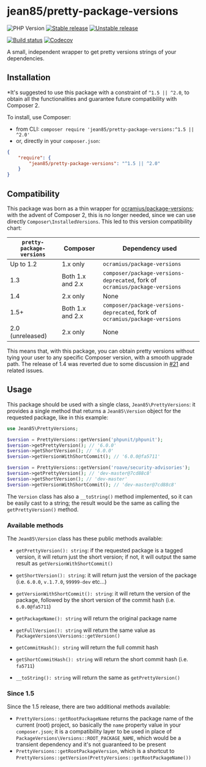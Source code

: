# jean85/pretty-package-versions

![PHP Version](https://img.shields.io/badge/php-%5E7.0%7C%5E8.0-blue)
[![Stable release][Last stable image]][Packagist link]
[![Unstable release][Last unstable image]][Packagist link]

[![Build status](https://img.shields.io/github/workflow/status/Jean85/pretty-package-versions/Tests)](https://github.com/Jean85/pretty-package-versions/actions)
[![Codecov](https://codecov.io/gh/Jean85/pretty-package-versions/branch/master/graph/badge.svg)](https://codecov.io/gh/Jean85/pretty-package-versions)

A small, independent wrapper to get pretty versions strings of your dependencies.

## Installation
*It's suggested to use this package with a constraint of `^1.5 || ^2.0`, to obtain all the functionalities and guarantee future compatibility with Composer 2.

To install, use Composer:

 * from CLI: `composer require 'jean85/pretty-package-versions:^1.5 || ^2.0'`
 * or, directly in your `composer.json`:

```json
{
    "require": {
        "jean85/pretty-package-versions": "^1.5 || ^2.0"
    }
}
```
## Compatibility
This package was born as a thin wrapper for [ocramius/package-versions](https://packagist.org/packages/ocramius/package-versions); with the advent of Composer 2, this is no longer needed, since we can use directly `Composer\InstalledVersions`. This led to this version compatibility chart:

|`pretty-package-versions`| Composer         | Dependency used
|-------------------------|------------------|-----------------|
| Up to 1.2               | 1.x only         | `ocramius/package-versions`
| 1.3                     | Both 1.x and 2.x | `composer/package-versions-deprecated`, fork of `ocramius/package-versions` |
| 1.4                     | 2.x only         | None            |
| 1.5+                    | Both 1.x and 2.x | `composer/package-versions-deprecated`, fork of `ocramius/package-versions` |
| 2.0 (unreleased)        | 2.x only         | None            |

This means that, with this package, you can obtain pretty versions without tying your user to any specific Composer version, with a smooth upgrade path. The release of 1.4 was reverted due to some discussion in [#21](https://github.com/Jean85/pretty-package-versions/issues/21) and related issues.

## Usage
This package should be used with a single class, `Jean85\PrettyVersions`: it provides a single method that returns a `Jean85\Version` object for the requested package, like in this example:

```php
use Jean85\PrettyVersions;

$version = PrettyVersions::getVersion('phpunit/phpunit');
$version->getPrettyVersion(); // '6.0.0'
$version->getShortVersion(); // '6.0.0'
$version->getVersionWithShortCommit(); // '6.0.0@fa5711'

$version = PrettyVersions::getVersion('roave/security-advisories');
$version->getPrettyVersion(); // 'dev-master@7cd88c8'
$version->getShortVersion(); // 'dev-master'
$version->getVersionWithShortCommit(); // 'dev-master@7cd88c8'
```

The `Version` class has also a `__toString()` method implemented, so it can be easily cast to a string; the result would be the same as calling the `getPrettyVersion()` method.

### Available methods

The `Jean85\Version` class has these public methods available:

 * `getPrettyVersion(): string`: if the requested package is a tagged version, it will return just the short version; if not, it will output the same result as `getVersionWithShortCommit()`

 * `getShortVersion(): string`: it will return just the version of the package (i.e. `6.0.0`, `v.1.7.0`, `99999-dev` etc...)

 * `getVersionWithShortCommit(): string`: it will return the version of the package, followed by the short version of the commit hash (i.e. `6.0.0@fa5711`)

 * `getPackageName(): string` will return the original package name

 * `getFullVersion(): string` will return the same value as `PackageVersions\Versions::getVersion()` 

 * `getCommitHash(): string` will return the full commit hash 

 * `getShortCommitHash(): string` will return the short commit hash (i.e. `fa5711`)

 * `__toString(): string` will return the same as `getPrettyVersion()`

### Since 1.5
Since the 1.5 release, there are two additional methods available:

 * `PrettyVersions::getRootPackageName` returns the package name of the current (root) project, so basically the `name` property value in your `composer.json`; it is a compatibility layer to be used in place of `PackageVersions\Versions::ROOT_PACKAGE_NAME`, which would be a transient dependency and it's not guaranteed to be present
 * `PrettyVersions::getRootPackageVersion`, which is a shortcut to `PrettyVersions::getVersion(PrettyVersions::getRootPackageName())`

[Last stable image]: https://poser.pugx.org/Jean85/pretty-package-versions/version.svg
[Last unstable image]: https://poser.pugx.org/Jean85/pretty-package-versions/v/unstable.svg
[Packagist link]: https://packagist.org/packages/Jean85/pretty-package-versions
